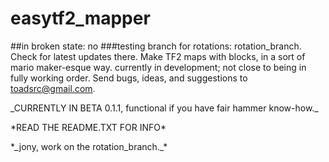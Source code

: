 # easytf2_mapper
##in broken state: no
###testing branch for rotations: rotation_branch. Check for latest updates there.
Make TF2 maps with blocks, in a sort of mario maker-esque way. currently in development; not close to being in fully working order. Send bugs, ideas, and suggestions to toadsrc@gmail.com.
<p>
_CURRENTLY IN BETA 0.1.1, functional if you have fair hammer know-how._
<p>
*READ THE README.TXT FOR INFO*
<p>
*_jony, work on the rotation_branch._*
